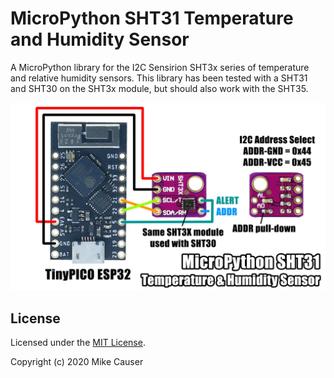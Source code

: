 # MicroPython SHT31 Temperature and Humidity Sensor

A MicroPython library for the I2C Sensirion SHT3x series of temperature and relative humidity sensors.
This library has been tested with a SHT31 and SHT30 on the SHT3x module, but should also work with the SHT35.

![demo](docs/demo.jpg)

## License

Licensed under the [MIT License](http://opensource.org/licenses/MIT).

Copyright (c) 2020 Mike Causer
